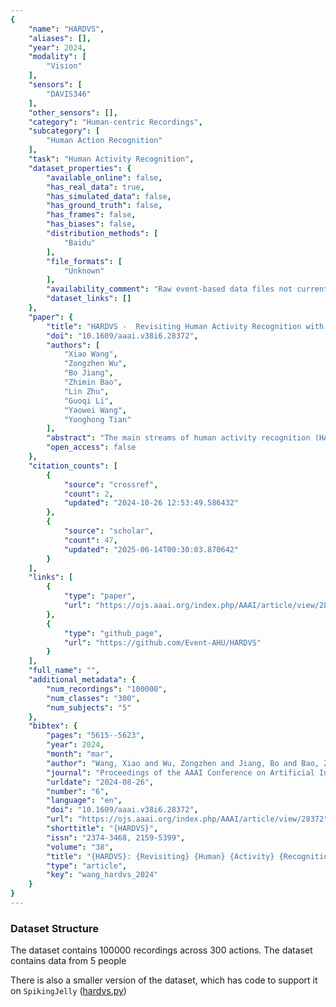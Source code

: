 ```yaml
---
{
    "name": "HARDVS",
    "aliases": [],
    "year": 2024,
    "modality": [
        "Vision"
    ],
    "sensors": [
        "DAVIS346"
    ],
    "other_sensors": [],
    "category": "Human-centric Recordings",
    "subcategory": [
        "Human Action Recognition"
    ],
    "task": "Human Activity Recognition",
    "dataset_properties": {
        "available_online": false,
        "has_real_data": true,
        "has_simulated_data": false,
        "has_ground_truth": false,
        "has_frames": false,
        "has_biases": false,
        "distribution_methods": [
            "Baidu"
        ],
        "file_formats": [
            "Unknown"
        ],
        "availability_comment": "Raw event-based data files not currently uploaded or available",
        "dataset_links": []
    },
    "paper": {
        "title": "HARDVS -  Revisiting Human Activity Recognition with Dynamic Vision Sensors",
        "doi": "10.1609/aaai.v38i6.28372",
        "authors": [
            "Xiao Wang",
            "Zongzhen Wu",
            "Bo Jiang",
            "Zhimin Bao",
            "Lin Zhu",
            "Guoqi Li",
            "Yaowei Wang",
            "Yonghong Tian"
        ],
        "abstract": "The main streams of human activity recognition (HAR) algorithms are developed based on RGB cameras which usually suffer from illumination, fast motion, privacy preservation, and large energy consumption. Meanwhile, the biologically inspired event cameras attracted great interest due to their unique features, such as high dynamic range, dense temporal but sparse spatial resolution, low latency, low power, etc. As it is a newly arising sensor, even there is no realistic large-scale dataset for HAR. Considering its great practical value, in this paper, we propose a large-scale benchmark dataset to bridge this gap, termed HARDVS, which contains 300 categories and more than 100K event sequences. We evaluate and report the performance of multiple popular HAR algorithms, which provide extensive baselines for future works to compare. More importantly, we propose a novel spatial-temporal feature learning and fusion framework, termed ESTF, for event stream based human activity recognition. It first projects the event streams into spatial and temporal embeddings using StemNet, then, encodes and fuses the dual-view representations using Transformer networks. Finally, the dual features are concatenated and fed into a classification head for activity prediction. Extensive experiments on multiple datasets fully validated the effectiveness of our model. Both the dataset and source code will be released at https://github.com/Event-AHU/HARDVS.",
        "open_access": false
    },
    "citation_counts": [
        {
            "source": "crossref",
            "count": 2,
            "updated": "2024-10-26 12:53:49.586432"
        },
        {
            "source": "scholar",
            "count": 47,
            "updated": "2025-06-14T00:30:03.870642"
        }
    ],
    "links": [
        {
            "type": "paper",
            "url": "https://ojs.aaai.org/index.php/AAAI/article/view/28372"
        },
        {
            "type": "github_page",
            "url": "https://github.com/Event-AHU/HARDVS"
        }
    ],
    "full_name": "",
    "additional_metadata": {
        "num_recordings": "100000",
        "num_classes": "300",
        "num_subjects": "5"
    },
    "bibtex": {
        "pages": "5615--5623",
        "year": 2024,
        "month": "mar",
        "author": "Wang, Xiao and Wu, Zongzhen and Jiang, Bo and Bao, Zhimin and Zhu, Lin and Li, Guoqi and Wang, Yaowei and Tian, Yonghong",
        "journal": "Proceedings of the AAAI Conference on Artificial Intelligence",
        "urldate": "2024-08-26",
        "number": "6",
        "language": "en",
        "doi": "10.1609/aaai.v38i6.28372",
        "url": "https://ojs.aaai.org/index.php/AAAI/article/view/28372",
        "shorttitle": "{HARDVS}",
        "issn": "2374-3468, 2159-5399",
        "volume": "38",
        "title": "{HARDVS}: {Revisiting} {Human} {Activity} {Recognition} with {Dynamic} {Vision} {Sensors}",
        "type": "article",
        "key": "wang_hardvs_2024"
    }
}
---
```



### Dataset Structure 

The dataset contains 100000  recordings across 300 actions. The dataset contains data from 5 people

There is also a smaller version of the dataset, which has code to support it on `SpikingJelly` ([hardvs.py](https://github.com/fangwei123456/spikingjelly/blob/master/spikingjelly/datasets/hardvs.py))